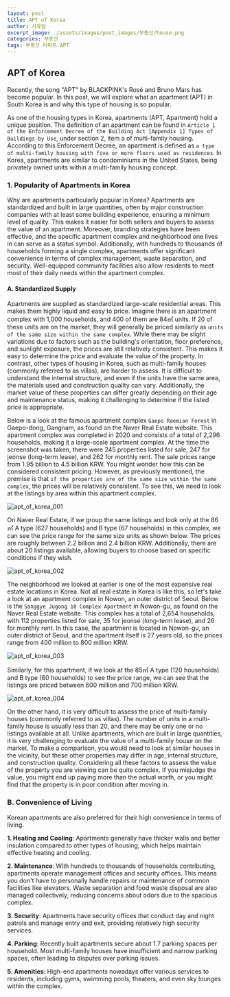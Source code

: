 ```yaml
---
layout: post
title: APT of Korea
author: 사유담
excerpt_image: ./assets/images/post_images/부동산/house.png
categories: 부동산
tags: 부동산 아파트 APT
---
```



## APT of Korea
Recently, the song "APT" by BLACKPINK's Rosé and Bruno Mars has become popular. In this post, we will explore what an apartment (APT) in South Korea is and why this type of housing is so popular.

As one of the housing types in Korea, apartments (APT, Apartment) hold a unique position. The definition of an apartment can be found in `Article 1 of the Enforcement Decree of the Building Act [Appendix 1] Types of Buildings by Use`, under section 2, item a of multi-family housing. According to this Enforcement Decree, an apartment is defined as `a type of multi-family housing with five or more floors used as residences`. In Korea, apartments are similar to condominiums in the United States, being privately owned units within a multi-family housing concept.

### 1. Popularity of Apartments in Korea
Why are apartments particularly popular in Korea? Apartments are standardized and built in large quantities, often by major construction companies with at least some building experience, ensuring a minimum level of quality. This makes it easier for both sellers and buyers to assess the value of an apartment. Moreover, branding strategies have been effective, and the specific apartment complex and neighborhood one lives in can serve as a status symbol. Additionally, with hundreds to thousands of households forming a single complex, apartments offer significant convenience in terms of complex management, waste separation, and security. Well-equipped community facilities also allow residents to meet most of their daily needs within the apartment complex.

#### A. Standardized Supply
Apartments are supplied as standardized large-scale residential areas. This makes them highly liquid and easy to price. Imagine there is an apartment complex with 1,000 households, and 400 of them are 84㎡ units. If 20 of these units are on the market, they will generally be priced similarly as `units of the same size within the same complex`. While there may be slight variations due to factors such as the building's orientation, floor preference, and sunlight exposure, the prices are still relatively consistent. This makes it easy to determine the price and evaluate the value of the property. In contrast, other types of housing in Korea, such as multi-family houses (commonly referred to as villas), are harder to assess. It is difficult to understand the internal structure, and even if the units have the same area, the materials used and construction quality can vary. Additionally, the market value of these properties can differ greatly depending on their age and maintenance status, making it challenging to determine if the listed price is appropriate.

Below is a look at the famous apartment complex `Gaepo Raemian Forest` in Gaepo-dong, Gangnam, as found on the Naver Real Estate website. This apartment complex was completed in 2020 and consists of a total of 2,296 households, making it a large-scale apartment complex. At the time the screenshot was taken, there were 245 properties listed for sale, 247 for jeonse (long-term lease), and 262 for monthly rent. The sale prices range from 1.95 billion to 4.5 billion KRW. You might wonder how this can be considered consistent pricing. However, as previously mentioned, the premise is that `if the properties are of the same size within the same complex`, the prices will be relatively consistent. To see this, we need to look at the listings by area within this apartment complex.

![apt_of_korea_001](assets/images/post_images/부동산/apt-of-korea-001.png)

On Naver Real Estate, if we group the same listings and look only at the 86㎡ A type (627 households) and B type (67 households) in this complex, we can see the price range for the same size units as shown below. The prices are roughly between 2.2 billion and 2.4 billion KRW. Additionally, there are about 20 listings available, allowing buyers to choose based on specific conditions if they wish.

![apt_of_korea_002](assets/images/post_images/부동산/apt-of-korea-002.png)

The neighborhood we looked at earlier is one of the most expensive real estate locations in Korea. Not all real estate in Korea is like this, so let's take a look at an apartment complex in Nowon, an outer district of Seoul. Below is the `Sanggye Jugong 10 Complex Apartment` in Nowon-gu, as found on the Naver Real Estate website. This complex has a total of 2,654 households, with 112 properties listed for sale, 35 for jeonse (long-term lease), and 26 for monthly rent. In this case, the apartment is located in Nowon-gu, an outer district of Seoul, and the apartment itself is 27 years old, so the prices range from 400 million to 800 million KRW.

![apt_of_korea_003](assets/images/post_images/부동산/apt-of-korea-003.png)

Similarly, for this apartment, if we look at the 85㎡ A type (120 households) and B type (60 households) to see the price range, we can see that the listings are priced between 600 million and 700 million KRW.

![apt_of_korea_004](assets/images/post_images/부동산/apt-of-korea-004.png)

On the other hand, it is very difficult to assess the price of multi-family houses (commonly referred to as villas). The number of units in a multi-family house is usually less than 20, and there may be only one or no listings available at all. Unlike apartments, which are built in large quantities, it is very challenging to evaluate the value of a multi-family house on the market. To make a comparison, you would need to look at similar houses in the vicinity, but these other properties may differ in age, internal structure, and construction quality. Considering all these factors to assess the value of the property you are viewing can be quite complex. If you misjudge the value, you might end up paying more than the actual worth, or you might find that the property is in poor condition after moving in.

### B. Convenience of Living
Korean apartments are also preferred for their high convenience in terms of living.

**1. Heating and Cooling**: Apartments generally have thicker walls and better insulation compared to other types of housing, which helps maintain effective heating and cooling.

**2. Maintenance**: With hundreds to thousands of households contributing, apartments operate management offices and security offices. This means you don't have to personally handle repairs or maintenance of common facilities like elevators. Waste separation and food waste disposal are also managed collectively, reducing concerns about odors due to the spacious complex.

**3. Security**: Apartments have security offices that conduct day and night patrols and manage entry and exit, providing relatively high security services.

**4. Parking**: Recently built apartments secure about 1.7 parking spaces per household. Most multi-family houses have insufficient and narrow parking spaces, often leading to disputes over parking issues.

**5. Amenities**: High-end apartments nowadays offer various services to residents, including gyms, swimming pools, theaters, and even sky lounges within the complex.

